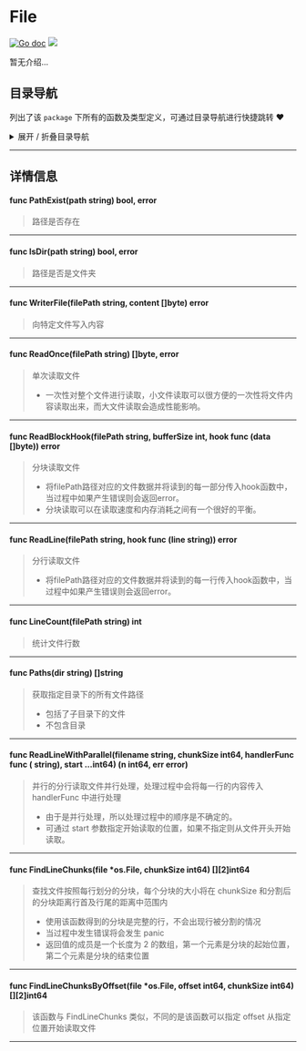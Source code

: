 # File

[![Go doc](https://img.shields.io/badge/go.dev-reference-brightgreen?logo=go&logoColor=white&style=flat)](https://pkg.go.dev/github.com/kercylan98/minotaur)
![](https://img.shields.io/badge/Email-kercylan@gmail.com-green.svg?style=flat)

暂无介绍...


## 目录导航
列出了该 `package` 下所有的函数及类型定义，可通过目录导航进行快捷跳转 ❤️
<details>
<summary>展开 / 折叠目录导航</summary>


> 包级函数定义

|函数名称|描述
|:--|:--
|[PathExist](#PathExist)|路径是否存在
|[IsDir](#IsDir)|路径是否是文件夹
|[WriterFile](#WriterFile)|向特定文件写入内容
|[ReadOnce](#ReadOnce)|单次读取文件
|[ReadBlockHook](#ReadBlockHook)|分块读取文件
|[ReadLine](#ReadLine)|分行读取文件
|[LineCount](#LineCount)|统计文件行数
|[Paths](#Paths)|获取指定目录下的所有文件路径
|[ReadLineWithParallel](#ReadLineWithParallel)|并行的分行读取文件并行处理，处理过程中会将每一行的内容传入 handlerFunc 中进行处理
|[FindLineChunks](#FindLineChunks)|查找文件按照每行划分的分块，每个分块的大小将在 chunkSize 和分割后的分块距离行首及行尾的距离中范围内
|[FindLineChunksByOffset](#FindLineChunksByOffset)|该函数与 FindLineChunks 类似，不同的是该函数可以指定 offset 从指定位置开始读取文件



</details>


***
## 详情信息
#### func PathExist(path string)  bool,  error
<span id="PathExist"></span>
> 路径是否存在

***
#### func IsDir(path string)  bool,  error
<span id="IsDir"></span>
> 路径是否是文件夹

***
#### func WriterFile(filePath string, content []byte)  error
<span id="WriterFile"></span>
> 向特定文件写入内容

***
#### func ReadOnce(filePath string)  []byte,  error
<span id="ReadOnce"></span>
> 单次读取文件
>   - 一次性对整个文件进行读取，小文件读取可以很方便的一次性将文件内容读取出来，而大文件读取会造成性能影响。

***
#### func ReadBlockHook(filePath string, bufferSize int, hook func (data []byte))  error
<span id="ReadBlockHook"></span>
> 分块读取文件
>   - 将filePath路径对应的文件数据并将读到的每一部分传入hook函数中，当过程中如果产生错误则会返回error。
>   - 分块读取可以在读取速度和内存消耗之间有一个很好的平衡。

***
#### func ReadLine(filePath string, hook func (line string))  error
<span id="ReadLine"></span>
> 分行读取文件
>   - 将filePath路径对应的文件数据并将读到的每一行传入hook函数中，当过程中如果产生错误则会返回error。

***
#### func LineCount(filePath string)  int
<span id="LineCount"></span>
> 统计文件行数

***
#### func Paths(dir string)  []string
<span id="Paths"></span>
> 获取指定目录下的所有文件路径
>   - 包括了子目录下的文件
>   - 不包含目录

***
#### func ReadLineWithParallel(filename string, chunkSize int64, handlerFunc func ( string), start ...int64) (n int64, err error)
<span id="ReadLineWithParallel"></span>
> 并行的分行读取文件并行处理，处理过程中会将每一行的内容传入 handlerFunc 中进行处理
>   - 由于是并行处理，所以处理过程中的顺序是不确定的。
>   - 可通过 start 参数指定开始读取的位置，如果不指定则从文件开头开始读取。

***
#### func FindLineChunks(file *os.File, chunkSize int64)  [][2]int64
<span id="FindLineChunks"></span>
> 查找文件按照每行划分的分块，每个分块的大小将在 chunkSize 和分割后的分块距离行首及行尾的距离中范围内
>   - 使用该函数得到的分块是完整的行，不会出现行被分割的情况
>   - 当过程中发生错误将会发生 panic
>   - 返回值的成员是一个长度为 2 的数组，第一个元素是分块的起始位置，第二个元素是分块的结束位置

***
#### func FindLineChunksByOffset(file *os.File, offset int64, chunkSize int64)  [][2]int64
<span id="FindLineChunksByOffset"></span>
> 该函数与 FindLineChunks 类似，不同的是该函数可以指定 offset 从指定位置开始读取文件

***
